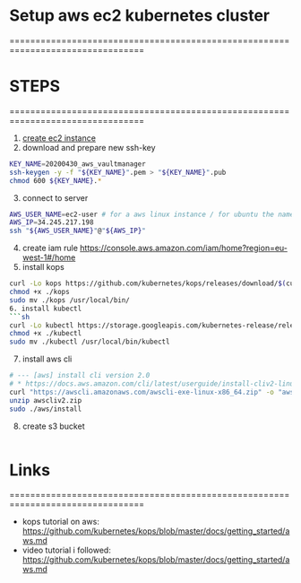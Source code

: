 # Setup aws ec2 kubernetes cluster
================================================================================

# STEPS
================================================================================
1. [create ec2 instance](https://console.aws.amazon.com/ec2/v2)
2. download and prepare new ssh-key
```sh
KEY_NAME=20200430_aws_vaultmanager
ssh-keygen -y -f "${KEY_NAME}".pem > "${KEY_NAME}".pub
chmod 600 ${KEY_NAME}.*
```
3. connect to server
```sh
AWS_USER_NAME=ec2-user # for a aws linux instance / for ubuntu the name is ubuntu
AWS_IP=34.245.217.198
ssh "${AWS_USER_NAME}"@"${AWS_IP}" 
```
4. create iam rule https://console.aws.amazon.com/iam/home?region=eu-west-1#/home
5. install kops
```sh
curl -Lo kops https://github.com/kubernetes/kops/releases/download/$(curl -s https://api.github.com/repos/kubernetes/kops/releases/latest | grep tag_name | cut -d '"' -f 4)/kops-linux-amd64
chmod +x ./kops
sudo mv ./kops /usr/local/bin/
6. install kubectl
```sh
curl -Lo kubectl https://storage.googleapis.com/kubernetes-release/release/$(curl -s https://storage.googleapis.com/kubernetes-release/release/stable.txt)/bin/linux/amd64/kubectl
chmod +x ./kubectl
sudo mv ./kubectl /usr/local/bin/kubectl
```
7. install aws cli
```sh
# --- [aws] install cli version 2.0
# * https://docs.aws.amazon.com/cli/latest/userguide/install-cliv2-linux.html
curl "https://awscli.amazonaws.com/awscli-exe-linux-x86_64.zip" -o "awscliv2.zip"
unzip awscliv2.zip
sudo ./aws/install
```
8. create s3 bucket
```sh

```

# Links
================================================================================
- kops tutorial on aws: https://github.com/kubernetes/kops/blob/master/docs/getting_started/aws.md
- video tutorial i followed: https://github.com/kubernetes/kops/blob/master/docs/getting_started/aws.md
